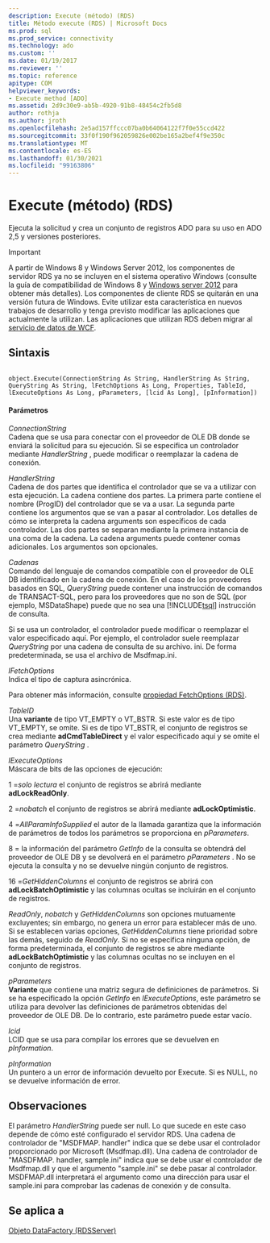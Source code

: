 ```yaml
---
description: Execute (método) (RDS)
title: Método execute (RDS) | Microsoft Docs
ms.prod: sql
ms.prod_service: connectivity
ms.technology: ado
ms.custom: ''
ms.date: 01/19/2017
ms.reviewer: ''
ms.topic: reference
apitype: COM
helpviewer_keywords:
- Execute method [ADO]
ms.assetid: 2d9c30e9-ab5b-4920-91b8-48454c2fb5d8
author: rothja
ms.author: jroth
ms.openlocfilehash: 2e5ad157ffccc07ba0b64064122f7f0e55ccd422
ms.sourcegitcommit: 33f0f190f962059826e002be165a2bef4f9e350c
ms.translationtype: MT
ms.contentlocale: es-ES
ms.lasthandoff: 01/30/2021
ms.locfileid: "99163806"
---
```

# <a name="execute-method-rds"></a>Execute (método) (RDS)
Ejecuta la solicitud y crea un conjunto de registros ADO para su uso en ADO 2,5 y versiones posteriores.  
  
> [!IMPORTANT]
>  A partir de Windows 8 y Windows Server 2012, los componentes de servidor RDS ya no se incluyen en el sistema operativo Windows (consulte la guía de compatibilidad de Windows 8 y [Windows server 2012](https://www.microsoft.com/download/details.aspx?id=27416) para obtener más detalles). Los componentes de cliente RDS se quitarán en una versión futura de Windows. Evite utilizar esta característica en nuevos trabajos de desarrollo y tenga previsto modificar las aplicaciones que actualmente la utilizan. Las aplicaciones que utilizan RDS deben migrar al [servicio de datos de WCF](/dotnet/framework/wcf/).  
  
## <a name="syntax"></a>Sintaxis  
  
```  
  
object.Execute(ConnectionString As String, HandlerString As String, QueryString As String, lFetchOptions As Long, Properties, TableId, lExecuteOptions As Long, pParameters, [lcid As Long], [pInformation])  
```  
  
#### <a name="parameters"></a>Parámetros  
 *ConnectionString*  
 Cadena que se usa para conectar con el proveedor de OLE DB donde se enviará la solicitud para su ejecución. Si se especifica un controlador mediante *HandlerString* , puede modificar o reemplazar la cadena de conexión.  
  
 *HandlerString*  
 Cadena de dos partes que identifica el controlador que se va a utilizar con esta ejecución. La cadena contiene dos partes. La primera parte contiene el nombre (ProgID) del controlador que se va a usar. La segunda parte contiene los argumentos que se van a pasar al controlador. Los detalles de cómo se interpreta la cadena arguments son específicos de cada controlador. Las dos partes se separan mediante la primera instancia de una coma de la cadena. La cadena arguments puede contener comas adicionales. Los argumentos son opcionales.  
  
 *Cadenas*  
 Comando del lenguaje de comandos compatible con el proveedor de OLE DB identificado en la cadena de conexión. En el caso de los proveedores basados en SQL, *QueryString* puede contener una instrucción de comandos de TRANSACT-SQL, pero para los proveedores que no son de SQL (por ejemplo, MSDataShape) puede que no sea una [!INCLUDE[tsql](../../../includes/tsql-md.md)] instrucción de consulta.  
  
 Si se usa un controlador, el controlador puede modificar o reemplazar el valor especificado aquí. Por ejemplo, el controlador suele reemplazar *QueryString* por una cadena de consulta de su archivo. ini. De forma predeterminada, se usa el archivo de Msdfmap.ini.  
  
 *lFetchOptions*  
 Indica el tipo de captura asincrónica.  
  
 Para obtener más información, consulte [propiedad FetchOptions (RDS)](./fetchoptions-property-rds.md).  
  
 *TableID*  
 Una **variante** de tipo VT_EMPTY o VT_BSTR. Si este valor es de tipo VT_EMPTY, se omite. Si es de tipo VT_BSTR, el conjunto de registros se crea mediante **adCmdTableDirect** y el valor especificado aquí y se omite el parámetro *QueryString* .  
  
 *lExecuteOptions*  
 Máscara de bits de las opciones de ejecución:  
  
 1 =*solo lectura* el conjunto de registros se abrirá mediante **adLockReadOnly**.  
  
 2 =*nobatch* el conjunto de registros se abrirá mediante **adLockOptimistic**.  
  
 4 =*AllParamInfoSupplied* el autor de la llamada garantiza que la información de parámetros de todos los parámetros se proporciona en *pParameters*.  
  
 8 = la información del parámetro *GetInfo* de la consulta se obtendrá del proveedor de OLE DB y se devolverá en el parámetro *pParameters* . No se ejecuta la consulta y no se devuelve ningún conjunto de registros.  
  
 16 =*GetHiddenColumns* el conjunto de registros se abrirá con **adLockBatchOptimistic** y las columnas ocultas se incluirán en el conjunto de registros.  
  
 *ReadOnly*, *nobatch* y *GetHiddenColumns* son opciones mutuamente excluyentes; sin embargo, no genera un error para establecer más de uno. Si se establecen varias opciones, *GetHiddenColumns* tiene prioridad sobre las demás, seguido de *ReadOnly*. Si no se especifica ninguna opción, de forma predeterminada, el conjunto de registros se abre mediante **adLockBatchOptimistic** y las columnas ocultas no se incluyen en el conjunto de registros.  
  
 *pParameters*  
 **Variante** que contiene una matriz segura de definiciones de parámetros. Si se ha especificado la opción *GetInfo* en *lExecuteOptions*, este parámetro se utiliza para devolver las definiciones de parámetros obtenidas del proveedor de OLE DB. De lo contrario, este parámetro puede estar vacío.  
  
 *lcid*  
 LCID que se usa para compilar los errores que se devuelven en *pInformation*.  
  
 *pInformation*  
 Un puntero a un error de información devuelto por Execute. Si es NULL, no se devuelve información de error.  
  
## <a name="remarks"></a>Observaciones  
 El parámetro *HandlerString* puede ser null. Lo que sucede en este caso depende de cómo esté configurado el servidor RDS. Una cadena de controlador de "MSDFMAP. handler" indica que se debe usar el controlador proporcionado por Microsoft (Msdfmap.dll). Una cadena de controlador de "MASDFMAP. handler, sample.ini" indica que se debe usar el controlador de Msdfmap.dll y que el argumento "sample.ini" se debe pasar al controlador. MSDFMAP.dll interpretará el argumento como una dirección para usar el sample.ini para comprobar las cadenas de conexión y de consulta.  
  
## <a name="applies-to"></a>Se aplica a  
 [Objeto DataFactory (RDSServer)](./datafactory-object-rdsserver.md)